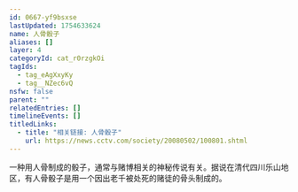 ```yaml
---
id: 0667-yf9bsxse
lastUpdated: 1754633624
name: 人骨骰子
aliases: []
layer: 4
categoryId: cat_r0rzgkOi
tagIds:
  - tag_eAgXxyKy
  - tag__NZec6vQ
nsfw: false
parent: ""
relatedEntries: []
timelineEvents: []
titledLinks:
  - title: "相关链接: 人骨骰子"
    url: https://news.cctv.com/society/20080502/100801.shtml
---
```


一种用人骨制成的骰子，通常与赌博相关的神秘传说有关。据说在清代四川乐山地区，有人骨骰子是用一个因出老千被处死的赌徒的骨头制成的。